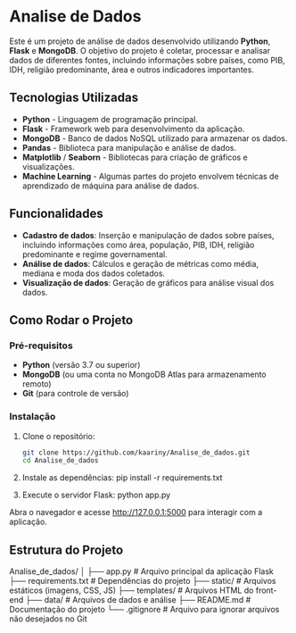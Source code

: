 # Analise de Dados

Este é um projeto de análise de dados desenvolvido utilizando **Python**, **Flask** e **MongoDB**. O objetivo do projeto é coletar, processar e analisar dados de diferentes fontes, incluindo informações sobre países, como PIB, IDH, religião predominante, área e outros indicadores importantes.

## Tecnologias Utilizadas

- **Python** - Linguagem de programação principal.
- **Flask** - Framework web para desenvolvimento da aplicação.
- **MongoDB** - Banco de dados NoSQL utilizado para armazenar os dados.
- **Pandas** - Biblioteca para manipulação e análise de dados.
- **Matplotlib** / **Seaborn** - Bibliotecas para criação de gráficos e visualizações.
- **Machine Learning** - Algumas partes do projeto envolvem técnicas de aprendizado de máquina para análise de dados.
  
## Funcionalidades

- **Cadastro de dados**: Inserção e manipulação de dados sobre países, incluindo informações como área, população, PIB, IDH, religião predominante e regime governamental.
- **Análise de dados**: Cálculos e geração de métricas como média, mediana e moda dos dados coletados.
- **Visualização de dados**: Geração de gráficos para análise visual dos dados.

## Como Rodar o Projeto

### Pré-requisitos

- **Python** (versão 3.7 ou superior)
- **MongoDB** (ou uma conta no MongoDB Atlas para armazenamento remoto)
- **Git** (para controle de versão)
  
### Instalação

1. Clone o repositório:
   ```bash
   git clone https://github.com/kaariny/Analise_de_dados.git
   cd Analise_de_dados

2. Instale as dependências:
  pip install -r requirements.txt

3. Execute o servidor Flask:
   python app.py

Abra o navegador e acesse http://127.0.0.1:5000 para interagir com a aplicação.


## Estrutura do Projeto
Analise_de_dados/
│
├── app.py              # Arquivo principal da aplicação Flask
├── requirements.txt    # Dependências do projeto
├── static/             # Arquivos estáticos (imagens, CSS, JS)
├── templates/          # Arquivos HTML do front-end
├── data/               # Arquivos de dados e análise
├── README.md           # Documentação do projeto
└── .gitignore          # Arquivo para ignorar arquivos não desejados no Git
